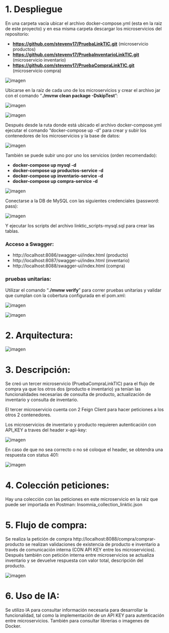 # 1. Despliegue

En una carpeta vacía ubicar el archivo docker-compose.yml (esta en la raiz de este proyecto) y en esa misma carpeta descargar los microservicios del repositorio:

- **https://github.com/stevenv17/PruebaLinkTIC.git** (microservicio productos)
- **https://github.com/stevenv17/PruebaInventarioLinkTIC.git** (microservicio inventario)
- **https://github.com/stevenv17/PruebaCompraLinkTIC.git** (microservicio compra)

 ![imagen](./imagenes/Imagen1.png)


Ubicarse en la raíz de cada uno de los microservicios y crear el archivo jar con el comando “**./mvnw clean package -DskipTest**”:

![imagen](./imagenes/Imagen2.png)

![imagen](./imagenes/Imagen3.png)

Después desde la ruta donde está ubicado el archivo docker-compose.yml ejecutar el comando “docker-compose up -d” para crear y subir los contenedores de los microservicios y la base de datos:

![imagen](./imagenes/Imagen4.png)

También se puede subir uno por uno los servicios (orden recomendado):

- **docker-compose up mysql -d**
- **docker-compose up productos-service -d**
- **docker-compose up inventario-service -d**
- **docker-compose up compra-service -d**

![imagen](./imagenes/Imagen5.png)


Conectarse a la DB de MySQL con las siguientes credenciales (password: pass):

![imagen](./imagenes/Imagen6.png)
 
Y ejecutar los scripts del archivo linktic_scripts-mysql.sql para crear las tablas.

### Acceso a Swagger:

- http://localhost:8086/swagger-ui/index.html (producto)
- http://localhost:8087/swagger-ui/index.html (inventario)
- http://localhost:8088/swagger-ui/index.html (compra)

### pruebas unitarias:

Utilizar el comando “**./mvnw verify**” para correr pruebas unitarias y validar que cumplan con la cobertura configurada en el pom.xml:

![imagen](./imagenes/Imagen11.png)

![imagen](./imagenes/Imagen12.png)


# 2. Arquitectura:

![imagen](./imagenes/Imagen_arq.png)


# 3. Descripción:

Se creó un tercer microservicio (PruebaCompraLinkTIC) para el flujo de compra ya que los otros dos (producto e inventario) ya tenían las funcionalidades necesarias de consulta de producto, actualización de inventario y consulta de inventario.

El tercer microservicio cuenta con 2 Feign Client para hacer peticiones a los otros 2 contenedores.

Los microservicios de inventario y producto requieren autenticación con API_KEY a traves del header x-api-key:

![imagen](./imagenes/Imagen8.png)

En caso de que no sea correcto o no sé coloque el header, se obtendra una respuesta con status 401:

![imagen](./imagenes/Imagen9.png)

# 4. Colección peticiones:

Hay una colección con las peticiones en este microservicio en la raiz que puede ser importada en Postman: Insomnia_collection_linktic.json

# 5. Flujo de compra:

Se realiza la petición de compra http://localhost:8088/compra/comprar-producto se realizan validaciones de existencia de producto e inventario a través de comunicación interna (CON API KEY entre los microservicios).
Después también con petición interna entre microservicios se actualiza inventario y se devuelve respuesta con valor total, descripción del producto.

![imagen](./imagenes/Imagen10.png)

# 6. Uso de IA:

Se utilizo IA para consultar información necesaria para desarrollar la funcionalidad, tal como la implementación de un API KEY para autenticación entre microservicios.
También para consultar librerias o imagenes de Docker. 